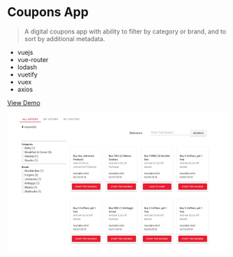 # Coupons App 
> A digital coupons app with ability to filter by category or brand, and to sort by additional metadata.

* vuejs
* vue-router
* lodash
* vuetify
* vuex
* axios

[View Demo](https://van-code.github.io/coupons/#/)

![](screen.jpg)
